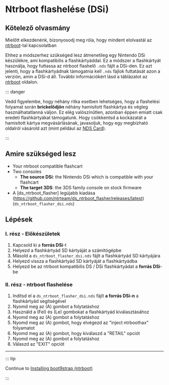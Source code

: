# Ntrboot flashelése (DSi)

## Kötelező olvasmány

Mielőtt elkezdenénk, bizonyosodj meg róla, hogy mindent elolvastál az [ntrboot](ntrboot)-tal kapcsolatban

Ehhez a módszerhez szükséged lesz átmenetileg egy Nintendo DSi készülékre, ami kompatibilis a flashkártyáddal. Ez a módszer a flashkártyát használja, hogy futtassa az ntrboot flashelő `.nds` fájlt a DSi-den. Ez azt jelenti, hogy a flashkártyádnak támogatnia kell `.nds` fájlok futtatását azon a verzión, amin a DSi-d áll. További információkért lásd a táblázatot az [ntrboot](ntrboot) oldalon.

::: danger

Vedd figyelembe, hogy néhány ritka esetben lehetséges, hogy a flashelési folyamat során **brickelődjön** néhány hamisított flashkártya és végleg használhatatlanná váljon. Ez elég valószínűtlen, azonban éppen emiatt csak eredeti flashkártyákat támogatunk. Hogy csökkentsd a kockázatát a hamisított kártya megvásárlásának, javasoljuk, hogy egy megbízható oldalról vásárold azt (mint például az [NDS Card](https://www.nds-card.com/)).

:::

## Amire szükséged lesz

- Your ntrboot compatible flashcart
- Two consoles
  - **The source DSi**: the Nintendo DSi which is compatible with your flashcart
  - **The target 3DS**: the 3DS family console on stock firmware
- A [ds_ntrboot_flasher] legújabb kiadása (https://github.com/ntrteam/ds_ntrboot_flasher/releases/latest) (`ds_ntrboot_flasher_dsi.nds`)

## Lépések

### I. rész - Előkészületek

1. Kapcsold ki a **forrás DSi**-t
2. Helyezd a flashkártyád SD kártyáját a számítógépbe
3. Másold a `ds_ntrboot_flasher_dsi.nds` fájlt a flashkártyád SD kártyájára
4. Helyezd vissza a flashkártyád SD kártyáját a flashkártyádba
5. Helyezd be az ntrboot kompatibilis DS / DSi flashkártyádat a **forrás DSi**-be

### II. rész - ntrboot flashelése

1. Indítsd el a `ds_ntrboot_flasher_dsi.nds` fájlt **a forrás DSi-n** a flashkártyád segítségével
2. Nyomd meg az (A) gombot a folytatáshoz
3. Használd a (Fel) és (Le) gombokat a flashkártyád kiválasztásához
4. Nyomd meg az (A) gombot a folytatáshoz
5. Nyomd meg az (A) gombot, hogy elvégezd az "inject ntrboothax" folyamatot
6. Nyomd meg az (A) gombot, hogy kiválaszd a "RETAIL" opciót
7. Nyomd meg az (A) gombot a folytatáshoz
8. Válaszd az "EXIT" opciót

___

::: tip

Continue to [Installing boot9strap (ntrboot)](installing-boot9strap-\(ntrboot\))

:::
